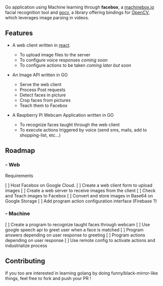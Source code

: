 Go application using Machine learning through **facebox**, a [machinebox.io](machinebox.io) facial recognition tool and [gocv](#), a library offering bindings for [OpenCV](#), which leverages image parsing in videos.

## Features

- A web client written in [react](#).

  - To upload image files to the server
  - To configure voice responses _coming soon_
  - To configure actions to be taken _coming later but soon_

- An Image API written in GO

  - Serve the web client
  - Process Post requests
  - Detect faces in picture
  - Crop faces from pictures
  - Teach them to Facebox

- A Raspberry Pi Webcam Application written in GO
  - To recognize faces taught through the web client
  - To execute actions triggered by voice (send sms, mails, add to shopping-list, etc...)

## Roadmap

### - Web

Requirements

[ ] Host Facebox on Google Cloud.
[ ] Create a web client form to upload images
[ ] Create a web server to receive images from the client
[ ] Check and Teach images to Facebox
[ ] Convert and store images in Base64 on Google Storage
[ ] Add program action configuration interface (Firebase ?)

### - Machine

[ ] Create a program to recognize taught faces through webcam
[ ] Use google speech api to greet user when a face is matched
[ ] Program answers depending on user response to greeting
[ ] Program actions depending on user response
[ ] Use remote config to activate actions and industrialize process

## Contributing

If you too are interested in learning golang by doing funny/black-mirror-like things, feel free to fork and push your PR !
